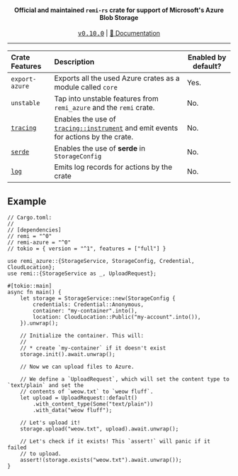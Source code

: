 <div align="center">
    <h4>Official and maintained <code>remi-rs</code> crate for support of Microsoft's Azure Blob Storage</h4>
    <kbd><a href="https://github.com/Noelware/remi-rs/releases/0.10.0">v0.10.0</a></kbd> | <a href="https://docs.rs/remi">📜 Documentation</a>
    <hr />
</div>

| Crate Features | Description                                                                          | Enabled by default? |
| :------------- | :----------------------------------------------------------------------------------- | ------------------- |
| `export-azure` | Exports all the used Azure crates as a module called `core`                          | Yes.                |
| `unstable`     | Tap into unstable features from `remi_azure` and the `remi` crate.                   | No.                 |
| [`tracing`]    | Enables the use of [`tracing::instrument`] and emit events for actions by the crate. | No.                 |
| [`serde`]      | Enables the use of **serde** in `StorageConfig`                                      | No.                 |
| [`log`]        | Emits log records for actions by the crate                                           | No.                 |

## Example
```rust,no_run
// Cargo.toml:
//
// [dependencies]
// remi = "^0"
// remi-azure = "^0"
// tokio = { version = "^1", features = ["full"] }

use remi_azure::{StorageService, StorageConfig, Credential, CloudLocation};
use remi::{StorageService as _, UploadRequest};

#[tokio::main]
async fn main() {
    let storage = StorageService::new(StorageConfig {
        credentials: Credential::Anonymous,
        container: "my-container".into(),
        location: CloudLocation::Public("my-account".into()),
    }).unwrap();

    // Initialize the container. This will:
    //
    // * create `my-container` if it doesn't exist
    storage.init().await.unwrap();

    // Now we can upload files to Azure.

    // We define a `UploadRequest`, which will set the content type to `text/plain` and set the
    // contents of `weow.txt` to `weow fluff`.
    let upload = UploadRequest::default()
        .with_content_type(Some("text/plain"))
        .with_data("weow fluff");

    // Let's upload it!
    storage.upload("weow.txt", upload).await.unwrap();

    // Let's check if it exists! This `assert!` will panic if it failed
    // to upload.
    assert!(storage.exists("weow.txt").await.unwrap());
}
```

[`tracing::instrument`]: https://docs.rs/tracing/*/tracing/attr.instrument.html
[`tracing`]: https://crates.io/crates/tracing
[`serde`]: https://serde.rs
[`log`]: https://crates.io/crates/log
